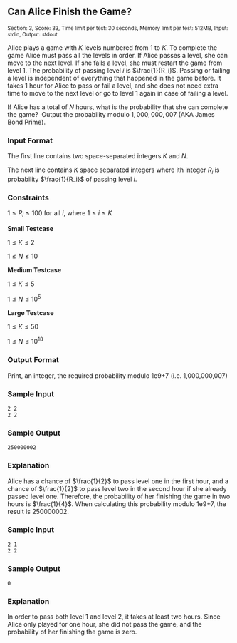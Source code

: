 ## Can Alice Finish the Game?

<sup>Section: 3, Score: 33, Time limit per test: 30 seconds, Memory limit per test: 512MB, Input: stdin, Output: stdout</sup>

Alice plays a game with $K$ levels numbered from $1$ to $K$. To complete the game Alice must pass all the levels in order. If Alice passes a level, she can move to the next level. If she fails a level, she must restart the game from level $1$. The probability of passing level $i$ is $\frac{1}{R_i}$. Passing or failing a level is independent of everything that happened in the game before. It takes $1$ hour for Alice to pass or fail a level, and she does not need extra time to move to the next level or go to level $1$ again in case of failing a level.

If Alice has a total of $N$ hours, what is the probability that she can complete the game? 
Output the probability modulo $1,000,000,007$ (AKA James Bond Prime).

### Input Format

The first line contains two space-separated integers $K$ and $N$.

The next line contains $K$ space separated integers where ith integer $R_i$ is probability $\frac{1}{R_i}$ of passing level $i$.

### Constraints

$1 \le R_i \le 100$ for all $i$, where $1 \le i \le K$

**Small Testcase**

$1 \le K \le 2$

$1 \le N \le 10$

**Medium Testcase**

$1 \le K \le 5$

$1 \le N \le 10^5$

**Large Testcase**

$1 \le K \le 50$

$1 \le N \le 10^{18}$

### Output Format

Print, an integer, the required probability modulo 1e9+7 (i.e. 1,000,000,007)

### Sample Input

```
2 2
2 2
```

### Sample Output

```
250000002
```

### Explanation

Alice has a chance of $\frac{1}{2}$ to pass level one in the first hour, and a chance of $\frac{1}{2}$ to pass level two in the second hour if she already passed level one. Therefore, the probability of her finishing the game in two hours is $\frac{1}{4}$. When calculating this probability modulo 1e9+7, the result is $250000002$.

### Sample Input

```
2 1
2 2
```

### Sample Output

```
0
```

### Explanation

In order to pass both level 1 and level 2, it takes at least two hours. Since Alice only played for one hour, she did not pass the game, and the probability of her finishing the game is zero.
